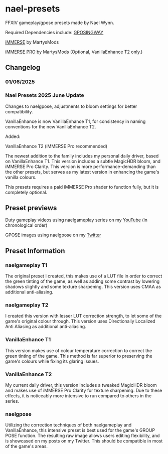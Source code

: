 # nael-presets
FFXIV gameplay/gpose presets made by Nael Wynn.

Required Dependencies include:
[GPOSINGWAY](https://github.com/gposingway/gposingway)

[iMMERSE](https://github.com/martymcmodding/iMMERSE) by MartysMods

[iMMERSE PRO](https://www.patreon.com/c/mcflypg/home) by MartysMods (Optional, VanillaEnhance T2 only.)

## Changelog
### 01/06/2025
### Nael Presets 2025 June Update

Changes to naelgpose, adjustments to bloom settings for better compatibility.

VanillaEnhance is now VanillaEnhance T1, for consistency in naming conventions for the new VanillaEnhance T2.


Added: 

VanillaEnhance T2 (iMMERSE Pro recommended)

The newest addition to the family includes my personal daily driver, based on VanillaEnhance T1. This version includes a subtle MagicHDR bloom, and iMMERSE Pro Clarity. This version is more performance-demanding than the other presets, but serves as my latest version in enhancing the game's vanilla colours.

This presets requires a paid iMMERSE Pro shader to function fully, but it is completely optional.

## Preset previews

Duty gameplay videos using naelgameplay series on my [YouTube](https://www.youtube.com/@nael-is-not-wynning/videos) (in chronological order)

GPOSE images using naelgpose on my [Twitter](https://x.com/naelwynn_xiv)


## Preset Information

### naelgameplay T1

The original preset I created, this makes use of a LUT file in order to correct the green tinting of the game, as well as adding some contrast by lowering shadows slightly and some texture sharpening. This version uses CMAA as additional anti-aliasing.


### naelgameplay T2

I created this version with lesser LUT correction strength, to let some of the game's original colour through. This version uses Directionally Localized Anti Aliasing as additional anti-aliasing.


### VanillaEnhance T1

This version makes use of colour temperature correction to correct the green tinting of the game. This method is far superior to preserving the game's colours while fixing its glaring issues.


### VanillaEnhance T2

My current daily driver, this version includes a tweaked MagicHDR bloom and makes use of iMMERSE Pro Clarity for texture sharpening. Due to these effects, it is noticeably more intensive to run compared to others in the series.


### naelgpose

Utilizing the correction techniques of both naelgameplay and VanillaEnhance, this intensive preset is best used for the game's GROUP POSE function. The resulting raw image allows users editing flexibility, and is showcased on my posts on my Twitter. This should be compatible in most of the game's areas. 


